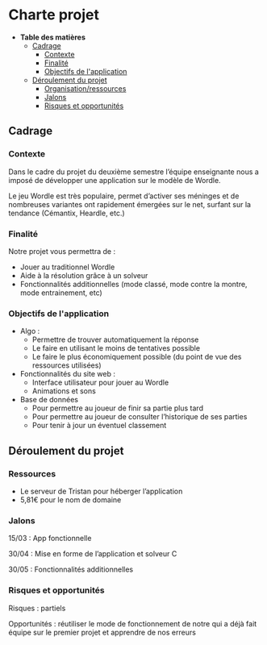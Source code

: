 # Charte projet

- **Table des matières**
    - [Cadrage](https://www.notion.so/Charte-projet-1af927a788d746068572d945d8c91447)
        - [Contexte](https://www.notion.so/Charte-projet-1af927a788d746068572d945d8c91447)
        - [Finalité](https://www.notion.so/Charte-projet-1af927a788d746068572d945d8c91447)
        - [Objectifs de l'application](https://www.notion.so/Charte-projet-1af927a788d746068572d945d8c91447)
    - [Déroulement du projet](https://www.notion.so/Charte-projet-1af927a788d746068572d945d8c91447)
        - [Organisation/ressources](https://www.notion.so/Charte-projet-1af927a788d746068572d945d8c91447)
        - [Jalons](https://www.notion.so/Charte-projet-1af927a788d746068572d945d8c91447)
        - [Risques et opportunités](https://www.notion.so/Charte-projet-1af927a788d746068572d945d8c91447)

## Cadrage

### Contexte

Dans le cadre du projet du deuxième semestre l’équipe enseignante nous a imposé de développer une application sur le modèle de Wordle.

Le jeu Wordle est très populaire, permet d’activer ses méninges et de nombreuses variantes ont rapidement émergées sur le net, surfant sur la tendance (Cémantix, Heardle, etc.) 

### Finalité

Notre projet vous permettra de :

- Jouer au traditionnel Wordle
- Aide à la résolution grâce à un solveur
- Fonctionnalités additionnelles (mode classé, mode contre la montre, mode entrainement, etc)

### Objectifs de l'application

- Algo :
    - Permettre de trouver automatiquement la réponse
    - Le faire en utilisant le moins de tentatives possible
    - Le faire le plus économiquement possible (du point de vue des ressources utilisées)
- Fonctionnalités du site web :
    - Interface utilisateur pour jouer au Wordle
    - Animations et sons
- Base de données
    - Pour permettre au joueur de finir sa partie plus tard
    - Pour permettre au joueur de consulter l’historique de ses parties
    - Pour tenir à jour un éventuel classement

## Déroulement du projet

### Ressources

- Le serveur de Tristan pour héberger l’application
- 5,81€ pour le nom de domaine

### Jalons

15/03 : App fonctionnelle

30/04 : Mise en forme de l’application et solveur C

30/05 : Fonctionnalités additionnelles

### Risques et opportunités

Risques : partiels

Opportunités : réutiliser le mode de fonctionnement de notre qui a déjà fait équipe sur le premier projet et apprendre de nos erreurs